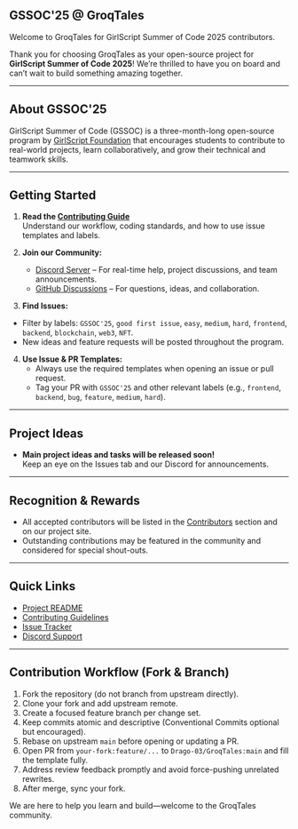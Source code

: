 <!-- markdownlint-enable MD033 -->

## GSSOC'25 @ GroqTales

Welcome to GroqTales for GirlScript Summer of Code 2025 contributors.

Thank you for choosing GroqTales as your open-source project for **GirlScript Summer of Code 2025**!
We’re thrilled to have you on board and can’t wait to build something amazing together.

---

## About GSSOC'25

GirlScript Summer of Code (GSSOC) is a three-month-long open-source program by
[GirlScript Foundation](https://girlscript.tech/) that encourages students to contribute to
real-world projects, learn collaboratively, and grow their technical and teamwork skills.

---

## Getting Started

1. **Read the [Contributing Guide](./CONTRIBUTING.md)** <br>Understand our workflow, coding
   standards, and how to use issue templates and labels.

2. **Join our Community:**

   - [Discord Server](https://discord.gg/JK29FZRm) – For real-time help, project discussions, and
     team announcements.
   - [GitHub Discussions](https://github.com/Drago-03/GroqTales/discussions) – For questions, ideas,
     and collaboration.

3. **Find Issues:**

- Filter by labels: `GSSOC'25`, `good first issue`, `easy`, `medium`, `hard`, `frontend`, `backend`,
  `blockchain`, `web3`, `NFT`.
- New ideas and feature requests will be posted throughout the program.

4. **Use Issue & PR Templates:**
   - Always use the required templates when opening an issue or pull request.
   - Tag your PR with `GSSOC'25` and other relevant labels (e.g., `frontend`, `backend`, `bug`,
     `feature`, `medium`, `hard`).

---

## Project Ideas

- **Main project ideas and tasks will be released soon!** <br>Keep an eye on the Issues tab and our
  Discord for announcements.

---

## Recognition & Rewards

- All accepted contributors will be listed in the [Contributors](./CONTRIBUTORS.md) section and on
  our project site.
- Outstanding contributions may be featured in the community and considered for special shout-outs.

---

## Quick Links

- [Project README](./README.md)
- [Contributing Guidelines](./CONTRIBUTING.md)
- [Issue Tracker](https://github.com/Drago-03/GroqTales/issues)
- [Discord Support](https://discord.gg/JK29FZRm)

---

## Contribution Workflow (Fork & Branch)

1. Fork the repository (do not branch from upstream directly).
2. Clone your fork and add upstream remote.
3. Create a focused feature branch per change set.
4. Keep commits atomic and descriptive (Conventional Commits optional but encouraged).
5. Rebase on upstream `main` before opening or updating a PR.
6. Open PR from `your-fork:feature/...` to `Drago-03/GroqTales:main` and fill the template fully.
7. Address review feedback promptly and avoid force-pushing unrelated rewrites.
8. After merge, sync your fork.

We are here to help you learn and build—welcome to the GroqTales community.

<!-- markdownlint-enable MD033 -->
